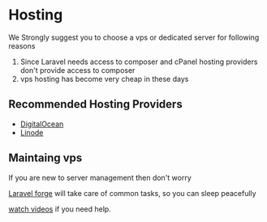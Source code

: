 # Hosting

We Strongly suggest you to choose a vps or dedicated server for following reasons

1. Since Laravel needs access to composer and cPanel hosting providers don't provide access to composer
2. vps hosting has become very cheap in these days


## Recommended  Hosting Providers

* [DigitalOcean](https://www.digitalocean.com/?refcode=0ba7cf5ea6ce)
* [Linode](https://linode.com)


## Maintaing vps

If you are new to server management then don't worry

[Laravel forge](http://forge.laravel.com) will take care of common tasks, so you can sleep peacefully

[watch videos](https://laracasts.com/series/server-management-with-forge) if you need help.




